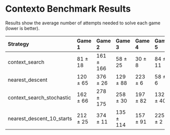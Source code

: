 # Contexto Benchmark Results

Results show the average number of attempts needed to solve each game (lower is better).

| Strategy                  | Game 1   | Game 2    | Game 3    | Game 4   | Game 5   |   Game Avg |
|:--------------------------|:---------|:----------|:----------|:---------|:---------|-----------:|
| context_search            | 81 ± 18  | 161 ± 166 | 58 ± 25   | 30 ± 8   | 84 ± 11  |         83 |
| nearest_descent           | 120 ± 65 | 376 ± 26  | 129 ± 88  | 223 ± 6  | 58 ± 6   |        181 |
| context_search_stochastic | 162 ± 66 | 278 ± 175 | 258 ± 30  | 197 ± 82 | 132 ± 40 |        205 |
| nearest_descent_10_starts | 212 ± 25 | 374 ± 11  | 135 ± 114 | 157 ± 91 | 225 ± 2  |        221 |